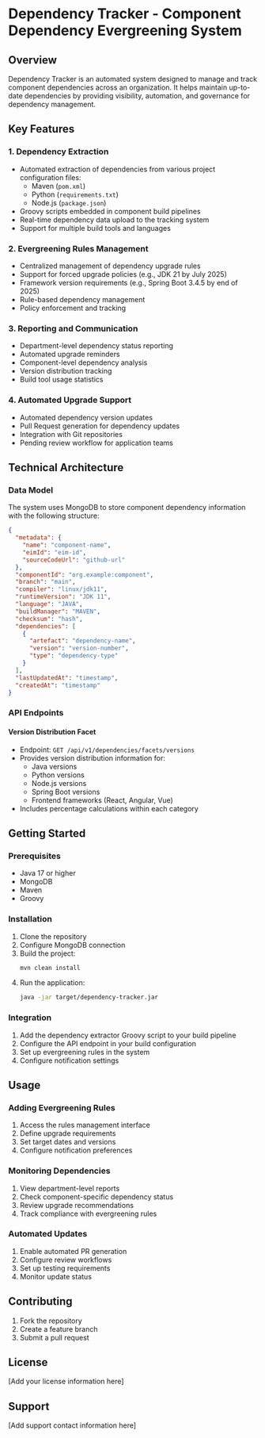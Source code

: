 # Dependency Tracker - Component Dependency Evergreening System

## Overview
Dependency Tracker is an automated system designed to manage and track component dependencies across an organization. It helps maintain up-to-date dependencies by providing visibility, automation, and governance for dependency management.

## Key Features

### 1. Dependency Extraction
- Automated extraction of dependencies from various project configuration files:
  - Maven (`pom.xml`)
  - Python (`requirements.txt`)
  - Node.js (`package.json`)
- Groovy scripts embedded in component build pipelines
- Real-time dependency data upload to the tracking system
- Support for multiple build tools and languages

### 2. Evergreening Rules Management
- Centralized management of dependency upgrade rules
- Support for forced upgrade policies (e.g., JDK 21 by July 2025)
- Framework version requirements (e.g., Spring Boot 3.4.5 by end of 2025)
- Rule-based dependency management
- Policy enforcement and tracking

### 3. Reporting and Communication
- Department-level dependency status reporting
- Automated upgrade reminders
- Component-level dependency analysis
- Version distribution tracking
- Build tool usage statistics

### 4. Automated Upgrade Support
- Automated dependency version updates
- Pull Request generation for dependency updates
- Integration with Git repositories
- Pending review workflow for application teams

## Technical Architecture

### Data Model
The system uses MongoDB to store component dependency information with the following structure:

```json
{
  "metadata": {
    "name": "component-name",
    "eimId": "eim-id",
    "sourceCodeUrl": "github-url"
  },
  "componentId": "org.example:component",
  "branch": "main",
  "compiler": "linux/jdk11",
  "runtimeVersion": "JDK 11",
  "language": "JAVA",
  "buildManager": "MAVEN",
  "checksum": "hash",
  "dependencies": [
    {
      "artefact": "dependency-name",
      "version": "version-number",
      "type": "dependency-type"
    }
  ],
  "lastUpdatedAt": "timestamp",
  "createdAt": "timestamp"
}
```

### API Endpoints

#### Version Distribution Facet
- Endpoint: `GET /api/v1/dependencies/facets/versions`
- Provides version distribution information for:
  - Java versions
  - Python versions
  - Node.js versions
  - Spring Boot versions
  - Frontend frameworks (React, Angular, Vue)
- Includes percentage calculations within each category

## Getting Started

### Prerequisites
- Java 17 or higher
- MongoDB
- Maven
- Groovy

### Installation
1. Clone the repository
2. Configure MongoDB connection
3. Build the project:
   ```bash
   mvn clean install
   ```
4. Run the application:
   ```bash
   java -jar target/dependency-tracker.jar
   ```

### Integration
1. Add the dependency extractor Groovy script to your build pipeline
2. Configure the API endpoint in your build configuration
3. Set up evergreening rules in the system
4. Configure notification settings

## Usage

### Adding Evergreening Rules
1. Access the rules management interface
2. Define upgrade requirements
3. Set target dates and versions
4. Configure notification preferences

### Monitoring Dependencies
1. View department-level reports
2. Check component-specific dependency status
3. Review upgrade recommendations
4. Track compliance with evergreening rules

### Automated Updates
1. Enable automated PR generation
2. Configure review workflows
3. Set up testing requirements
4. Monitor update status

## Contributing
1. Fork the repository
2. Create a feature branch
3. Submit a pull request

## License
[Add your license information here]

## Support
[Add support contact information here]
